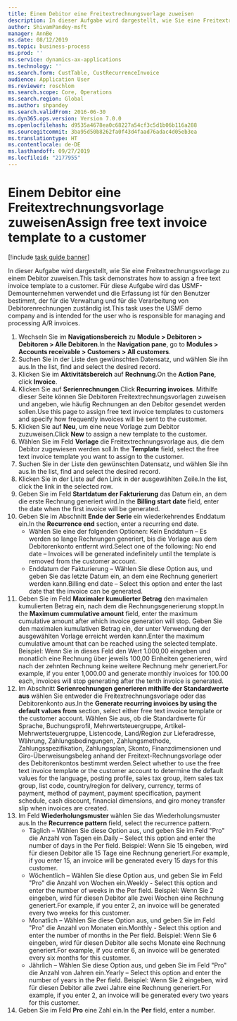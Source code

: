 ```yaml
---
title: Einem Debitor eine Freitextrechnungsvorlage zuweisen
description: In dieser Aufgabe wird dargestellt, wie Sie eine Freitextrechnungsvorlage zu einem Debitor zuweisen.
author: ShivamPandey-msft
manager: AnnBe
ms.date: 08/12/2019
ms.topic: business-process
ms.prod: ''
ms.service: dynamics-ax-applications
ms.technology: ''
ms.search.form: CustTable, CustRecurrenceInvoice
audience: Application User
ms.reviewer: roschlom
ms.search.scope: Core, Operations
ms.search.region: Global
ms.author: shpandey
ms.search.validFrom: 2016-06-30
ms.dyn365.ops.version: Version 7.0.0
ms.openlocfilehash: d9535a4678ea0c68227a54cf3c5d1b06b116a288
ms.sourcegitcommit: 3ba95d50b8262fa0f43d4faad76adac4d05eb3ea
ms.translationtype: HT
ms.contentlocale: de-DE
ms.lasthandoff: 09/27/2019
ms.locfileid: "2177955"
---
```

# <a name="assign-free-text-invoice-template-to-a-customer"></a><span data-ttu-id="f3a0e-103">Einem Debitor eine Freitextrechnungsvorlage zuweisen</span><span class="sxs-lookup"><span data-stu-id="f3a0e-103">Assign free text invoice template to a customer</span></span>

[!include [task guide banner](../../includes/task-guide-banner.md)]

<span data-ttu-id="f3a0e-104">In dieser Aufgabe wird dargestellt, wie Sie eine Freitextrechnungsvorlage zu einem Debitor zuweisen.</span><span class="sxs-lookup"><span data-stu-id="f3a0e-104">This task demonstrates how to assign a free text invoice template to a customer.</span></span> <span data-ttu-id="f3a0e-105">Für diese Aufgabe wird das USMF-Demounternehmen verwendet und die Erfassung ist für den Benutzer bestimmt, der für die Verwaltung und für die Verarbeitung von Debitorenrechnungen zuständig ist.</span><span class="sxs-lookup"><span data-stu-id="f3a0e-105">This task uses the USMF demo company and is intended for the user who is responsible for managing and processing A/R invoices.</span></span>

1. <span data-ttu-id="f3a0e-106">Wechseln Sie im **Navigationsbereich** zu **Module > Debitoren > Debitoren > Alle Debitoren**.</span><span class="sxs-lookup"><span data-stu-id="f3a0e-106">In the **Navigation pane**, go to **Modules > Accounts receivable > Customers > All customers**.</span></span>
2. <span data-ttu-id="f3a0e-107">Suchen Sie in der Liste den gewünschten Datensatz, und wählen Sie ihn aus.</span><span class="sxs-lookup"><span data-stu-id="f3a0e-107">In the list, find and select the desired record.</span></span>
3. <span data-ttu-id="f3a0e-108">Klicken Sie im **Aktivitätsbereich** auf **Rechnung**.</span><span class="sxs-lookup"><span data-stu-id="f3a0e-108">On the **Action Pane**, click **Invoice**.</span></span>
4. <span data-ttu-id="f3a0e-109">Klicken Sie auf **Serienrechnungen**.</span><span class="sxs-lookup"><span data-stu-id="f3a0e-109">Click **Recurring invoices**.</span></span> <span data-ttu-id="f3a0e-110">Mithilfe dieser Seite können Sie Debitoren Freitextrechnungsvorlagen zuweisen und angeben, wie häufig Rechnungen an den Debitor gesendet werden sollen.</span><span class="sxs-lookup"><span data-stu-id="f3a0e-110">Use this page to assign free text invoice templates to customers and specify how frequently invoices will be sent to the customer.</span></span>  
5. <span data-ttu-id="f3a0e-111">Klicken Sie auf **Neu**, um eine neue Vorlage zum Debitor zuzuweisen.</span><span class="sxs-lookup"><span data-stu-id="f3a0e-111">Click **New** to assign a new template to the customer.</span></span>
6. <span data-ttu-id="f3a0e-112">Wählen Sie im Feld **Vorlage** die Freitextrechnungsvorlage aus, die dem Debitor zugewiesen werden soll.</span><span class="sxs-lookup"><span data-stu-id="f3a0e-112">In the **Template** field, select the free text invoice template you want to assign to the customer.</span></span>
7. <span data-ttu-id="f3a0e-113">Suchen Sie in der Liste den gewünschten Datensatz, und wählen Sie ihn aus.</span><span class="sxs-lookup"><span data-stu-id="f3a0e-113">In the list, find and select the desired record.</span></span>
8. <span data-ttu-id="f3a0e-114">Klicken Sie in der Liste auf den Link in der ausgewählten Zeile.</span><span class="sxs-lookup"><span data-stu-id="f3a0e-114">In the list, click the link in the selected row.</span></span>
9. <span data-ttu-id="f3a0e-115">Geben Sie im Feld **Startdatum der Fakturierung** das Datum ein, an dem die erste Rechnung generiert wird.</span><span class="sxs-lookup"><span data-stu-id="f3a0e-115">In the **Billing start date** field, enter the date when the first invoice will be generated.</span></span>
10. <span data-ttu-id="f3a0e-116">Geben Sie im Abschnitt **Ende der Serie** ein wiederkehrendes Enddatum ein.</span><span class="sxs-lookup"><span data-stu-id="f3a0e-116">In the **Recurrence end** section, enter a recurring end date.</span></span>  
    * <span data-ttu-id="f3a0e-117">Wählen Sie eine der folgenden Optionen: Kein Enddatum – Es werden so lange Rechnungen generiert, bis die Vorlage aus dem Debitorenkonto entfernt wird.</span><span class="sxs-lookup"><span data-stu-id="f3a0e-117">Select one of the following: No end date – Invoices will be generated indefinitely until the template is removed from the customer account.</span></span>
    * <span data-ttu-id="f3a0e-118">Enddatum der Fakturierung – Wählen Sie diese Option aus, und geben Sie das letzte Datum ein, an dem eine Rechnung generiert werden kann.</span><span class="sxs-lookup"><span data-stu-id="f3a0e-118">Billing end date – Select this option and enter the last date that the invoice can be generated.</span></span>  
11. <span data-ttu-id="f3a0e-119">Geben Sie im Feld **Maximaler kumulierter Betrag** den maximalen kumulierten Betrag ein, nach dem die Rechnungsgenerierung stoppt.</span><span class="sxs-lookup"><span data-stu-id="f3a0e-119">In the **Maximum cummulative amount** field, enter the maximum cumulative amount after which invoice generation will stop.</span></span> <span data-ttu-id="f3a0e-120">Geben Sie den maximalen kumulativen Betrag ein, der unter Verwendung der ausgewählten Vorlage erreicht werden kann.</span><span class="sxs-lookup"><span data-stu-id="f3a0e-120">Enter the maximum cumulative amount that can be reached using the selected template.</span></span> <span data-ttu-id="f3a0e-121">Beispiel: Wenn Sie in dieses Feld den Wert 1.000,00 eingeben und monatlich eine Rechnung über jeweils 100,00 Einheiten generieren, wird nach der zehnten Rechnung keine weitere Rechnung mehr generiert.</span><span class="sxs-lookup"><span data-stu-id="f3a0e-121">For example, if you enter 1,000.00 and generate monthly invoices for 100.00 each, invoices will stop generating after the tenth invoice is generated.</span></span>  
12. <span data-ttu-id="f3a0e-122">Im Abschnitt **Serienrechnungen generieren mithilfe der Standardwerte aus** wählen Sie entweder die Freitextrechnungsvorlage oder das Debitorenkonto aus.</span><span class="sxs-lookup"><span data-stu-id="f3a0e-122">In the **Generate recurring invoices by using the default values from** section, select either free text invoice template or the customer account.</span></span> <span data-ttu-id="f3a0e-123">Wählen Sie aus, ob die Standardwerte für Sprache, Buchungsprofil, Mehrwertsteuergruppe, Artikel-Mehrwertsteuergruppe, Listencode, Land/Region zur Lieferadresse, Währung, Zahlungsbedingungen, Zahlungsmethode, Zahlungsspezifikation, Zahlungsplan, Skonto, Finanzdimensionen und Giro-Überweisungsbeleg anhand der Freitext-Rechnungsvorlage oder des Debitorenkontos bestimmt werden.</span><span class="sxs-lookup"><span data-stu-id="f3a0e-123">Select whether to use the free text invoice template or the customer account to determine the default values for the language, posting profile, sales tax group, item sales tax group, list code, country/region for delivery, currency, terms of payment, method of payment, payment specification, payment schedule, cash discount, financial dimensions, and giro money transfer slip when invoices are created.</span></span>  
13. <span data-ttu-id="f3a0e-124">Im Feld **Wiederholungsmuster** wählen Sie das Wiederholungsmuster aus.</span><span class="sxs-lookup"><span data-stu-id="f3a0e-124">In the **Recurrence pattern** field, select the recurrence pattern.</span></span>
    + <span data-ttu-id="f3a0e-125">Täglich – Wählen Sie diese Option aus, und geben Sie im Feld "Pro" die Anzahl von Tagen ein.</span><span class="sxs-lookup"><span data-stu-id="f3a0e-125">Daily – Select this option and enter the number of days in the Per field.</span></span> <span data-ttu-id="f3a0e-126">Beispiel: Wenn Sie 15 eingeben, wird für diesen Debitor alle 15 Tage eine Rechnung generiert.</span><span class="sxs-lookup"><span data-stu-id="f3a0e-126">For example, if you enter 15, an invoice will be generated every 15 days for this customer.</span></span>
    + <span data-ttu-id="f3a0e-127">Wöchentlich – Wählen Sie diese Option aus, und geben Sie im Feld "Pro" die Anzahl von Wochen ein.</span><span class="sxs-lookup"><span data-stu-id="f3a0e-127">Weekly - Select this option and enter the number of weeks in the Per field.</span></span> <span data-ttu-id="f3a0e-128">Beispiel: Wenn Sie 2 eingeben, wird für diesen Debitor alle zwei Wochen eine Rechnung generiert.</span><span class="sxs-lookup"><span data-stu-id="f3a0e-128">For example, if you enter 2, an invoice will be generated every two weeks for this customer.</span></span>
    + <span data-ttu-id="f3a0e-129">Monatlich – Wählen Sie diese Option aus, und geben Sie im Feld "Pro" die Anzahl von Monaten ein.</span><span class="sxs-lookup"><span data-stu-id="f3a0e-129">Monthly - Select this option and enter the number of months in the Per field.</span></span> <span data-ttu-id="f3a0e-130">Beispiel: Wenn Sie 6 eingeben, wird für diesen Debitor alle sechs Monate eine Rechnung generiert.</span><span class="sxs-lookup"><span data-stu-id="f3a0e-130">For example, if you enter 6, an invoice will be generated every six months for this customer.</span></span>
    + <span data-ttu-id="f3a0e-131">Jährlich – Wählen Sie diese Option aus, und geben Sie im Feld "Pro" die Anzahl von Jahren ein.</span><span class="sxs-lookup"><span data-stu-id="f3a0e-131">Yearly – Select this option and enter the number of years in the Per field.</span></span> <span data-ttu-id="f3a0e-132">Beispiel: Wenn Sie 2 eingeben, wird für diesen Debitor alle zwei Jahre eine Rechnung generiert.</span><span class="sxs-lookup"><span data-stu-id="f3a0e-132">For example, if you enter 2, an invoice will be generated every two years for this customer.</span></span>  
14. <span data-ttu-id="f3a0e-133">Geben Sie im Feld **Pro** eine Zahl ein.</span><span class="sxs-lookup"><span data-stu-id="f3a0e-133">In the **Per** field, enter a number.</span></span>

